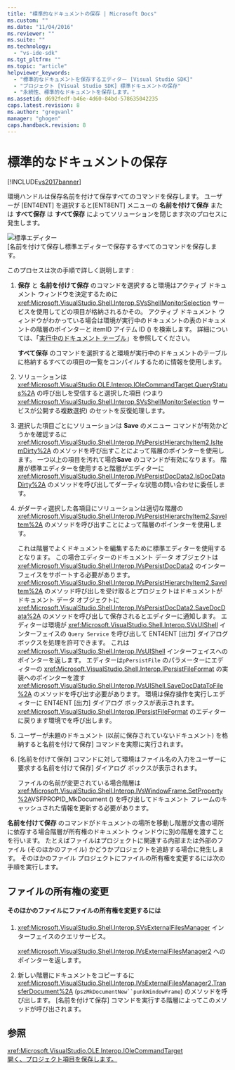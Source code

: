 ```yaml
---
title: "標準的なドキュメントの保存 | Microsoft Docs"
ms.custom: ""
ms.date: "11/04/2016"
ms.reviewer: ""
ms.suite: ""
ms.technology: 
  - "vs-ide-sdk"
ms.tgt_pltfrm: ""
ms.topic: "article"
helpviewer_keywords: 
  - "標準的なドキュメントを保存するエディター [Visual Studio SDK]"
  - "プロジェクト [Visual Studio SDK] 標準ドキュメントの保存"
  - "永続性、標準的なドキュメントを保存します。"
ms.assetid: d692fedf-b46e-4d60-84bd-578635042235
caps.latest.revision: 8
ms.author: "gregvanl"
manager: "ghogen"
caps.handback.revision: 8
---
```

# 標準的なドキュメントの保存
[!INCLUDE[vs2017banner](../../code-quality/includes/vs2017banner.md)]

環境ハンドルは保存名前を付けて保存すべてのコマンドを保存します。  ユーザーが \[ENT4ENT\] を選択すると\[ENT8ENT\] メニューの  **名前を付けて保存** または  **すべて保存**  は **すべて保存**  によってソリューションを閉じます次のプロセスに発生します。  
  
 ![標準エディター](~/docs/extensibility/internals/media/public.gif "Public")  
\[名前を付けて保存し標準エディターで保存するすべてのコマンドを保存します。  
  
 このプロセスは次の手順で詳しく説明します :  
  
1.  **保存**  と  **名前を付けて保存**  のコマンドを選択すると環境はアクティブ ドキュメント ウィンドウを決定するために <xref:Microsoft.VisualStudio.Shell.Interop.SVsShellMonitorSelection> サービスを使用してどの項目が格納されるかその。  アクティブ ドキュメント ウィンドウがわかっている場合は環境が実行中のドキュメントの表のドキュメントの階層のポインターと itemID アイテム ID \(\) を検索します。  詳細については、「[実行中のドキュメント テーブル](../../extensibility/internals/running-document-table.md)」を参照してください。  
  
     **すべて保存**  のコマンドを選択すると環境が実行中のドキュメントのテーブルに格納するすべての項目の一覧をコンパイルするために情報を使用します。  
  
2.  ソリューションは <xref:Microsoft.VisualStudio.OLE.Interop.IOleCommandTarget.QueryStatus%2A> の呼び出しを受信すると選択した項目 \(つまり<xref:Microsoft.VisualStudio.Shell.Interop.SVsShellMonitorSelection> サービスが公開する複数選択\) のセットを反復処理します。  
  
3.  選択した項目ごとにソリューションは **Save** のメニュー コマンドが有効かどうかを確認するに <xref:Microsoft.VisualStudio.Shell.Interop.IVsPersistHierarchyItem2.IsItemDirty%2A> のメソッドを呼び出すことによって階層のポインターを使用します。  一つ以上の項目を汚れて場合**Save** のコマンドが有効になります。  階層が標準エディターを使用すると階層がエディターに <xref:Microsoft.VisualStudio.Shell.Interop.IVsPersistDocData2.IsDocDataDirty%2A> のメソッドを呼び出してダーティな状態の問い合わせに委任します。  
  
4.  がダーティ選択した各項目にソリューションは適切な階層の <xref:Microsoft.VisualStudio.Shell.Interop.IVsPersistHierarchyItem2.SaveItem%2A> のメソッドを呼び出すことによって階層のポインターを使用します。  
  
     これは階層でよくドキュメントを編集するために標準エディターを使用するとなります。  この場合エディターのドキュメント データ オブジェクトは <xref:Microsoft.VisualStudio.Shell.Interop.IVsPersistDocData2> のインターフェイスをサポートする必要があります。  <xref:Microsoft.VisualStudio.Shell.Interop.IVsPersistHierarchyItem2.SaveItem%2A> のメソッド呼び出しを受け取るとプロジェクトはドキュメントがドキュメント データ オブジェクトに <xref:Microsoft.VisualStudio.Shell.Interop.IVsPersistDocData2.SaveDocData%2A> のメソッドを呼び出して保存されるとエディターに通知します。  エディターは環境が <xref:Microsoft.VisualStudio.Shell.Interop.SVsUIShell> インターフェイスの `Query Service` を呼び出して ENT4ENT \[出力\] ダイアログ ボックスを処理を許可できます。  これは <xref:Microsoft.VisualStudio.Shell.Interop.IVsUIShell> インターフェイスへのポインターを返します。  エディターは`pPersistFile` のパラメーターにエディターの <xref:Microsoft.VisualStudio.Shell.Interop.IPersistFileFormat> の実装へのポインターを渡す <xref:Microsoft.VisualStudio.Shell.Interop.IVsUIShell.SaveDocDataToFile%2A> のメソッドを呼び出す必要があります。  環境は保存操作を実行しエディターに ENT4ENT \[出力\] ダイアログ ボックスが表示されます。  <xref:Microsoft.VisualStudio.Shell.Interop.IPersistFileFormat> のエディターに戻ります環境でを呼び出します。  
  
5.  ユーザーが未題のドキュメント \(以前に保存されていないドキュメント\) を格納すると名前を付けて保存\] コマンドを実際に実行されます。  
  
6.  \[名前を付けて保存\] コマンドに対して環境はファイル名の入力をユーザーに要求する名前を付けて保存\] ダイアログ ボックスが表示されます。  
  
     ファイルの名前が変更されている場合階層は <xref:Microsoft.VisualStudio.Shell.Interop.IVsWindowFrame.SetProperty%2A>VSFPROPID\_MkDocument \(\) を呼び出してドキュメント フレームのキャッシュされた情報を更新する必要があります。  
  
 **名前を付けて保存**  のコマンドがドキュメントの場所を移動し階層が文書の場所に依存する場合階層が所有権のドキュメント ウィンドウに別の階層を渡すことを行います。  たとえばファイルはプロジェクトに関連する内部または外部のファイル \(そのほかのファイル\) かどうかプロジェクトを追跡する場合に発生します。  そのほかのファイル プロジェクトにファイルの所有権を変更するには次の手順を実行します。  
  
## ファイルの所有権の変更  
  
#### そのほかのファイルにファイルの所有権を変更するには  
  
1.  <xref:Microsoft.VisualStudio.Shell.Interop.SVsExternalFilesManager> インターフェイスのクエリサービス。  
  
     <xref:Microsoft.VisualStudio.Shell.Interop.IVsExternalFilesManager2> へのポインターを返します。  
  
2.  新しい階層にドキュメントをコピーするに <xref:Microsoft.VisualStudio.Shell.Interop.IVsExternalFilesManager2.TransferDocument%2A> \(`pszMkDocumentNew``punkWindowFrame`\) のメソッドを呼び出します。  \[名前を付けて保存\] コマンドを実行する階層によってこのメソッドが呼び出されます。  
  
## 参照  
 <xref:Microsoft.VisualStudio.OLE.Interop.IOleCommandTarget>   
 [開く、プロジェクト項目を保存します。](../../extensibility/internals/opening-and-saving-project-items.md)